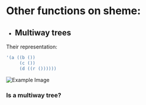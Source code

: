 # Other functions on sheme:
- ## Multiway trees
Their representation:
```bash
'(a ((b ())
     (c ())
     (d ((r ())))))
```
![Example Image](https://i.imgur.com/example.jpg)
### Is a multiway tree?
``` scheme

```
